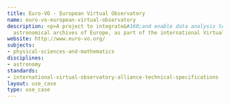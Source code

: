 ```yaml
---
title: Euro-VO - European Virtual Observatory
name: euro-vo-european-virtual-observatory
description: <p>A project to integrate&#160;and enable data analysis techniques over&#160;the
  astronomical archives of Europe, as part of the international Virtual Observatory.&#160;</p>
website: http://www.euro-vo.org/
subjects:
- physical-sciences-and-mathematics
disciplines:
- astronomy
standards:
- international-virtual-observatory-alliance-technical-specifications
layout: use_case
type: use_case
---
```


